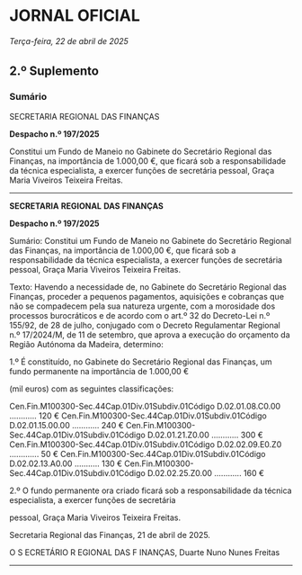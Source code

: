 # JORNAL OFICIAL

###### Terça-feira, 22 de abril de 2025

## **2.º Suplemento**

### **Sumário**

SECRETARIA REGIONAL DAS FINANÇAS

**Despacho n.º 197/2025**

Constitui um Fundo de Maneio no Gabinete do Secretário Regional das Finanças, na
importância de 1.000,00 €, que ficará sob a responsabilidade da técnica especialista,
a exercer funções de secretária pessoal, Graça Maria Viveiros Teixeira Freitas.




---

**SECRETARIA** **REGIONAL** **DAS** **FINANÇAS**


**Despacho n.º 197/2025**


Sumário:
Constitui um Fundo de Maneio no Gabinete do Secretário Regional das Finanças, na importância de 1.000,00 €, que ficará sob a
responsabilidade da técnica especialista, a exercer funções de secretária pessoal, Graça Maria Viveiros Teixeira Freitas.

Texto:
Havendo a necessidade de, no Gabinete do Secretário Regional das Finanças, proceder a pequenos pagamentos, aquisições
e cobranças que não se compadecem pela sua natureza urgente, com a morosidade dos processos burocráticos e de acordo com
o art.º 32 do Decreto-Lei n.º 155/92, de 28 de julho, conjugado com o Decreto Regulamentar Regional n.º 17/2024/M, de 11
de setembro, que aprova a execução do orçamento da Região Autónoma da Madeira, determino:


1.º É constituído, no Gabinete do Secretário Regional das Finanças, um fundo permanente na importância de 1.000,00 €

(mil euros) com as seguintes classificações:


Cen.Fin.M100300-Sec.44Cap.01Div.01Subdiv.01Código D.02.01.08.C0.00 ............ 120 €
Cen.Fin.M100300-Sec.44Cap.01Div.01Subdiv.01Código D.02.01.15.00.00 ............ 240 €
Cen.Fin.M100300-Sec.44Cap.01Div.01Subdiv.01Código D.02.01.21.Z0.00 ............ 300 €
Cen.Fin.M100300-Sec.44Cap.01Div.01Subdiv.01Código D.02.02.09.E0.Z0 ............. 50 €
Cen.Fin.M100300-Sec.44Cap.01Div.01Subdiv.01Código D.02.02.13.A0.00 ........... 130 €
Cen.Fin.M100300-Sec.44Cap.01Div.01Subdiv.01Código D.02.02.25.Z0.00 ............ 160 €

2.º O fundo permanente ora criado ficará sob a responsabilidade da técnica especialista, a exercer funções de secretária

pessoal, Graça Maria Viveiros Teixeira Freitas.

Secretaria Regional das Finanças, 21 de abril de 2025.

O S ECRETÁRIO R EGIONAL DAS F INANÇAS, Duarte Nuno Nunes Freitas




---
